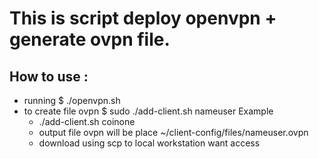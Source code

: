# This is script deploy openvpn + generate ovpn file.

## How to use : 
* running $ ./openvpn.sh 
* to create file ovpn $ sudo ./add-client.sh nameuser 
  Example
    + ./add-client.sh coinone
    + output file ovpn will be place ~/client-config/files/nameuser.ovpn 
    + download using scp to local workstation want access 
  
